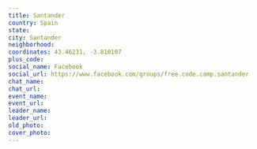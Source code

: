 ```yaml
---
title: Santander
country: Spain
state: 
city: Santander
neighborhood: 
coordinates: 43.46231, -3.810107
plus_code:
social_name: Facebook
social_url: https://www.facebook.com/groups/free.code.camp.santander
chat_name:
chat_url:
event_name:
event_url:
leader_name:
leader_url:
old_photo: 
cover_photo:
---
```

